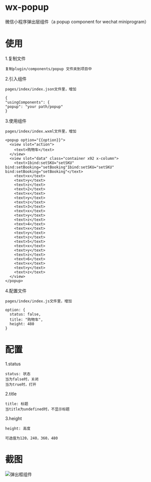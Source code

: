 # wx-popup
微信小程序弹出层组件（a popup component for wechat miniprogram）

# 使用

1.复制文件

    复制plugin/components/popup 文件夹到项目中

2.引入组件

    pages/index/index.json文件里，增加
    
    {
    "usingComponents": {
    "popup": "your path/popup"
    }

3.使用组件

    pages/index/index.wxml文件里，增加
    
    <popup option="{{option}}">
      <view slot="action">
        <text>购物车</text>
      </view>
      <view slot="data" class="container x92 x-column">
        <text>1bind:setSKU="setSKU" bind:setBooking="setBooking"1bind:setSKU="setSKU" bind:setBooking="setBooking"</text>
        <text>x</text>
        <text>y</text>
        <text>z</text>
        <text>2</text>
        <text>x</text>
        <text>y</text>
        <text>z</text>
        <text>3</text>
        <text>x</text>
        <text>y</text>
        <text>z</text>
        <text>4</text>
        <text>x</text>
        <text>y</text>
        <text>z</text>
        <text>5</text>
        <text>x</text>
        <text>y</text>
        <text>z</text>
        <text>6</text>
        <text>x</text>
        <text>y</text>
        <text>z</text>
      </view>
    </popup>

4.配置文件

    pages/index/index.js文件里，增加

    option: {
      status: false,
      title: "购物车",
      height: 480
    }
    
# 配置

1.status

    status: 状态
    当为false时，关闭
    当为true时，打开
  
2.title

    title: 标题
    当title为undefined时，不显示标题

3.height

    height: 高度

    可选值为120，240，360，480

# 截图

![弹出框组件](http://cdn.tiantour.com/screenshot/popup.png)